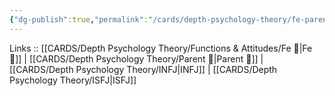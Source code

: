```yaml
---
{"dg-publish":true,"permalink":"/cards/depth-psychology-theory/fe-parent/","noteIcon":"","created":"2023-01-05T12:05:05.186+01:00","updated":"2023-04-08T11:11:33.218+02:00"}
---
```


Links :: [[CARDS/Depth Psychology Theory/Functions & Attitudes/Fe 💉\|Fe 💉]] | [[CARDS/Depth Psychology Theory/Parent 🤨\|Parent 🤨]] | [[CARDS/Depth Psychology Theory/INFJ\|INFJ]] | [[CARDS/Depth Psychology Theory/ISFJ\|ISFJ]]